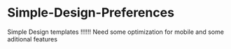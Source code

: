# Simple-Design-Preferences
Simple Design templates
!!!!!! Need some optimization for mobile and some aditional features
